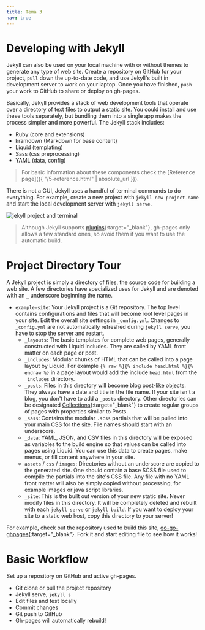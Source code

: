 ```yaml
---
title: Tema 3
nav: true
---
```


# Developing with Jekyll

Jekyll can also be used on your local machine with or without themes to generate any type of web site.
Create a repository on GitHub for your project, `pull` down the up-to-date code, and use Jekyll's built in development server to work on your laptop. 
Once you have finished, `push` your work to GitHub to share or deploy on gh-pages.

Basically, Jekyll provides a stack of web development tools that operate over a directory of text files to output a static site.
You could install and use these tools separately, but bundling them into a single app makes the process simpler and more powerful.
The Jekyll stack includes: 

- Ruby (core and extensions)
- kramdown (Markdown for base content)
- Liquid (templating)
- Sass (css preprocessing)
- YAML (data, config)

> For basic information about these components check the [Reference page]({{ "/5-reference.html" | absolute_url }}).

There is not a GUI, Jekyll uses a handful of terminal commands to do everything. 
For example, create a new project with `jekyll new project-name` and start the local development server with `jekyll serve`.

![jekyll project and terminal](images/jekyll-project-serve.png)

> Although Jekyll supports [plugins](https://jekyllrb.com/docs/plugins/){:target="_blank"}, gh-pages only allows a few standard ones, so avoid them if you want to use the automatic build.

# Project Directory Tour

A Jekyll project is simply a directory of files, the source code for building a web site. 
A few directories have specialized uses for Jekyll and are denoted with an `_` underscore beginning the name.

- `example-site`: Your Jekyll project is a Git repository. The top level contains configurations and files that will become root level pages in your site. Edit the overall site settings in `_config.yml`. Changes to `_config.yml` are not automatically refreshed during `jekyll serve`, you have to stop the server and restart.
    - `_layouts`: The basic templates for complete web pages, generally constructed with Liquid includes. They are called by YAML front matter on each page or post.
    - `_includes`: Modular chunks of HTML that can be called into a page layout by Liquid. For example `{% raw %}{% include head.html %}{% endraw %}` in a page layout would add the include `head.html` from the `_includes` directory.
    - `_posts`: Files in this directory will become blog post-like objects. They always have a date and title in the file name. If your site isn't a blog, you don't have to add a `_posts` directory. Other directories can be designated [Collections](https://jekyllrb.com/docs/collections/){:target="_blank"} to create regular groups of pages with properties similar to Posts.
    - `_sass`: Contains the modular `.scss` partials that will be pulled into your main CSS for the site. File names should start with an underscore.
    - `_data`: YAML, JSON, and CSV files in this directory will be exposed as variables to the build engine so that values can be called into pages using Liquid. You can use this data to create pages, make menus, or fill content anywhere in your site.
    - `assets` / `css` / `images`: Directories without an underscore are copied to the generated site. One should contain a base SCSS file used to compile the partials into the site's CSS file. Any file with no YAML front matter will also be simply copied without processing, for example images or java script libraries. 
    - `_site`: This is the built out version of your new static site. Never modify files in this directory. It will be completely deleted and rebuilt with each `jekyll serve` or `jekyll build`. If you want to deploy your site to a static web host, copy this directory to your server!

For example, check out the repository used to build this site, [go-go-ghpages](https://github.com/evanwill/go-go-ghpages){:target="_blank"}.
Fork it and start editing file to see how it works!

# Basic Workflow

Set up a repository on GitHub and active gh-pages.

- Git clone or pull the project repository
- Jekyll serve, `jekyll s`
- Edit files and test locally
- Commit changes
- Git push to GitHub
- Gh-pages will automatically rebuild!
